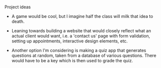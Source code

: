 Project ideas

- A game would be cool, but I imagine half the class will milk that idea to death.

- Leaning towards building a website that would closely reflect what an actual client would want, i.e. a 'contact us' page with form validation, setting up appointments, interactive design elements, etc.

- Another option I'm considering is making a quiz app that generates questions at random, taken from a database of various questions. There would have to be a key which is then used to grade the quiz.